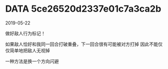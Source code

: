 DATA 5ce26520d2337e01c7a3ca2b
==============================

2019-05-22

做好敌人行为标记！

如果敌人恰好和我同一回合打破重叠，下一回合很有可能被对方打掉
因此不能仅仅简单地把敌人无视掉

一种方法是换一个方向闪避